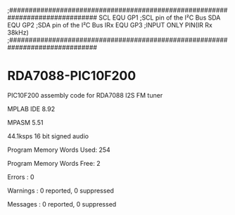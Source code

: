 ;###############################################################################
SCL        EQU    GP1    ;SCL pin of the I²C Bus
SDA        EQU    GP2    ;SDA pin of the I²C Bus
IRx        EQU    GP3    ;INPUT ONLY PIN(IR Rx 38kHz)
;###############################################################################

# RDA7088-PIC10F200
PIC10F200 assembly code for RDA7088 I2S FM tuner 

MPLAB IDE 8.92

MPASM  5.51

44.1ksps 16 bit signed audio 

Program Memory Words Used:   254

Program Memory Words Free:     2

Errors   :     0

Warnings :     0 reported,     0 suppressed

Messages :     0 reported,     0 suppressed
